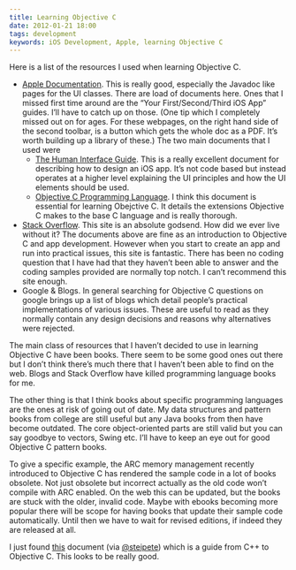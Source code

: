 ```yaml
--- 
title: Learning Objective C
date: 2012-01-21 18:00
tags: development
keywords: iOS Development, Apple, learning Objective C
---
```

Here is a list of the resources I used when learning Objective C.

*	[Apple Documentation](http://developer.apple.com/library/ios/navigation/#section=Resource%20Types&amp;topic=Getting%20Started). This is really good, especially the Javadoc like pages for the UI classes. There are load of documents here. Ones that I missed first time around are the “Your First/Second/Third iOS App” guides. I’ll have to catch up on those. (One tip which I completely missed out on for ages. For these webpages, on the right hand side of the second toolbar, is a button which gets the whole doc as a PDF. It’s worth building up a library of these.) The two main documents that I used were
    *	[The Human Interface Guide](http://developer.apple.com/library/ios/#documentation/UserExperience/Conceptual/MobileHIG/Introduction/Introduction.html). This is a really excellent document for describing how to design an iOS app. It’s not code based but instead operates at a higher level explaining the UI principles and how the UI elements should be used.
	*    [Objective C Programming Language](http://developer.apple.com/library/ios/#documentation/Cocoa/Conceptual/ObjectiveC/Introduction/introObjectiveC.html#//apple_ref/doc/uid/TP30001163). I think this document is essential for learning Obejctive C. It details the extensions Objective C makes to the base C language and is really thorough.
*    [Stack Overflow](http://www.stackoverflow.com"). This site is an absolute godsend. How did we ever live without it? The documents above are fine as an introduction to Objective C and app development. However when you start to create an app and run into practical issues, this site is fantastic. There has been no coding question that I have had that they haven’t been able to answer and the coding samples provided are normally top notch. I can’t recommend this site enough.
*	Google & Blogs. In general searching for Objective C questions on google brings up a list of blogs which detail people’s practical implementations of various issues. These are useful to read as they normally contain any design decisions and reasons why alternatives were rejected.

The main class of resources that I haven’t decided to use in learning Objective C have been books. There seem to be some good ones out there but I don’t think there’s much there that I haven’t been able to find on the web. Blogs and Stack Overflow have killed programming language books for me.

The other thing is that I think books about specific programming languages are the ones at risk of going out of date. My data structures and pattern books from college are still useful but any Java books from then have become outdated. The core object-oriented parts are still valid but you can say goodbye to vectors, Swing etc. I’ll have to keep an eye out for good Objective C pattern books.

To give a specific example, the ARC memory management recently introduced to Objective C has rendered the sample code in a lot of books obsolete. Not just obsolete but incorrect actually as the old code won’t compile with ARC enabled. On the web this can be updated, but the books are stuck with the older, invalid code. Maybe with ebooks becoming more popular there will be scope for having books that update their sample code automatically. Until then we have to wait for revised editions, if indeed they are released at all.

I just found [this](http://chachatelier.fr/programmation/fichiers/cpp-objc-en.pdf) document (via [@steipete](http://www.twitter.com/steipete)) which is a guide from C++ to Objective C. This looks to be really good.
